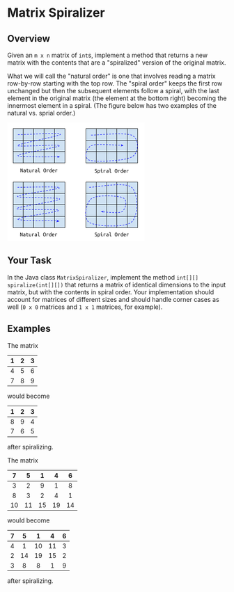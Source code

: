 Matrix Spiralizer
===

## Overview

Given an `m x n` matrix of `int`s, implement a method that returns a new matrix with the contents that are a "spiralized" version of the original matrix.

What we will call the "natural order" is one that involves reading a matrix row-by-row starting with the top row. The "spiral order" keeps the first row unchanged but then the subsequent elements follow a spiral, with the last element in the original matrix (the element at the bottom right) becoming the innermost element in a spiral. (The figure below has two examples of the natural vs. sprial order.)

![Two examples natural vs. spiral order](img/Spiralizer.png "Example")

## Your Task

In the Java class `MatrixSpiralizer`, implement the method `int[][] spiralize(int[][])` that returns a matrix of identical dimensions to the input matrix, but with the contents in spiral order. Your implementation should account for matrices of different sizes and should handle corner cases as well (`0 x 0` matrices and `1 x 1` matrices, for example).

## Examples

The matrix

| 1   | 2   | 3   |
|:---:|:---:|:---:|
| 4    | 5    | 6    |
| 7    | 8    | 9    |

would become

| 1    | 2    | 3    |
|:---:|:---:|:---:|
| 8    | 9    | 4    |
| 7    | 6    | 5    |

after spiralizing.

The matrix

| 7    | 5    | 1    | 4    | 6    |
|:---:|:---:|:---:|:---:|:---:|
| 3    | 2    | 9    | 1    | 8    |
| 8    | 3    | 2    | 4    | 1    |
| 10   | 11   | 15   | 19   | 14   |

would become

| 7    | 5    | 1    | 4    | 6    |
|:---:|:---:|:---:|:---:|:---:|
| 4    | 1    | 10   | 11   | 3    |
| 2    | 14   | 19   | 15   | 2    |
| 3    | 8    | 8    | 1    | 9    |

after spiralizing.
